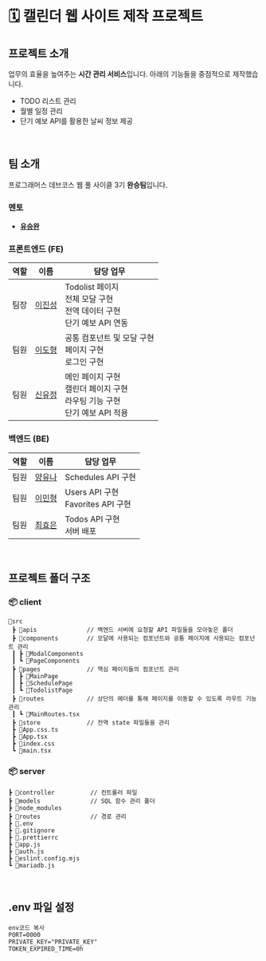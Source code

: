 # 🗓️ 캘린더 웹 사이트 제작 프로젝트

## 프로젝트 소개 

업무의 효율을 높여주는 **시간 관리 서비스**입니다. 아래의 기능들을 중점적으로 제작했습니다. 

- TODO 리스트 관리
- 월별 일정 관리
- 단기 예보 API를 활용한 날씨 정보 제공

<br/>
  
## 팀 소개

프로그래머스 데브코스 웹 풀 사이클 3기 **완승팀**입니다.

### 멘토

- **[유승완](https://github.com/Seung-wan)**

### 프론트엔드 (FE)

| 역할 | 이름 | 담당 업무 |
| --- | --- | --- |
| 팀장 | [이진성](https://github.com/JSLEE753) | Todolist 페이지<br>전체 모달 구현<br>전역 데이터 구현<br>단기 예보 API 연동 |
| 팀원 | [이도형](https://github.com/leedohyung28) | 공통 컴포넌트 및 모달 구현<br>페이지 구현<br>로그인 구현 |
| 팀원 | [신유정](https://github.com/II-122) | 메인 페이지 구현<br>캘린더 페이지 구현<br>라우팅 기능 구현<br>단기 예보 API 적용 |

### 백엔드 (BE)

| 역할 | 이름 | 담당 업무 |
| --- | --- | --- |
| 팀원 | [양유나](https://github.com/una3325) | Schedules API 구현 |
| 팀원 | [이민형](https://github.com/leemh98) | Users API 구현<br>Favorites API 구현 |
| 팀원 | [최효은](https://github.com/hyoeun0001) | Todos API 구현<br>서버 배포 |

<br/>
 
## 프로젝트 폴더 구조

### 📦 client

```less
📂src
 ┣ 📂apis              // 백엔드 서버에 요청할 API 파일들을 모아놓은 폴더
 ┣ 📂components        // 모달에 사용되는 컴포넌트와 공통 페이지에 사용되는 컴포넌트 관리
 ┃ ┣ 📂ModalComponents
 ┃ ┗ 📂PageComponents
 ┣ 📂pages             // 핵심 페이지들의 컴포넌트 관리
 ┃ ┣ 📂MainPage
 ┃ ┣ 📂SchedulePage
 ┃ ┗ 📂TodolistPage
 ┣ 📂routes            // 상단의 헤더를 통해 페이지를 이동할 수 있도록 라우트 기능 관리
 ┃ ┗ 📜MainRoutes.tsx
 ┣ 📂store             // 전역 state 파일들을 관리
 ┣ 📜App.css.ts
 ┣ 📜App.tsx
 ┣ 📜index.css
 ┗ 📜main.tsx

```


### 📦 server

```arduino
┣ 📂controller          // 컨트롤러 파일
┣ 📂models              // SQL 함수 관리 폴더
┣ 📂node_modules
┣ 📂routes              // 경로 관리
┣ 📜.env
┣ 📜.gitignore
┣ 📜.prettierrc
┣ 📜app.js
┣ 📜auth.js
┣ 📜eslint.config.mjs
┗ 📜mariadb.js

```

<br/>

## .env 파일 설정

```
env코드 복사
PORT=0000
PRIVATE_KEY="PRIVATE_KEY"
TOKEN_EXPIRED_TIME=0h

```
